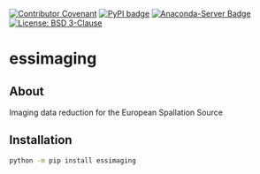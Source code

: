 [![Contributor Covenant](https://img.shields.io/badge/Contributor%20Covenant-2.1-4baaaa.svg)](CODE_OF_CONDUCT.md)
[![PyPI badge](http://img.shields.io/pypi/v/essimaging.svg)](https://pypi.python.org/pypi/essimaging)
[![Anaconda-Server Badge](https://anaconda.org/scipp/essimaging/badges/version.svg)](https://anaconda.org/scipp/essimaging)
[![License: BSD 3-Clause](https://img.shields.io/badge/License-BSD%203--Clause-blue.svg)](LICENSE)

# essimaging

## About

Imaging data reduction for the European Spallation Source

## Installation

```sh
python -m pip install essimaging
```
